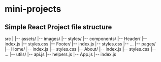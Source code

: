 # mini-projects

## Simple React Project file structure
src
|
|-- assets/
    |-- images/
    |-- styles/
|-- components/
    |-- Header/
        |-- index.js
        |-- styles.css
    |-- Footer/
        |-- index.js
        |-- styles.css
    |-- ...
|-- pages/
    |-- Home/
        |-- index.js
        |-- styles.css
    |-- About/
        |-- index.js
        |-- styles.css
    |-- ...
|-- utils/
    |-- api.js
    |-- helpers.js
|-- App.js
|-- index.js
